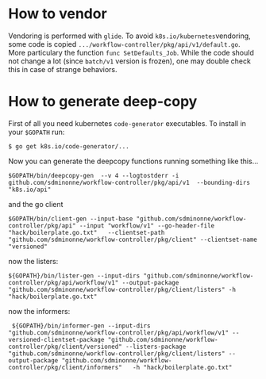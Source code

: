 # How to vendor

Vendoring is performed with `glide`. To avoid `k8s.io/kubernetes`vendoring, some code is copied `.../workflow-controller/pkg/api/v1/default.go`. More particulary the function `func SetDefaults_Job`. While the code should not change a lot (since `batch/v1` version is frozen), one may double check this in case of strange behaviors.

# How to generate deep-copy

First of all you need kubernetes `code-generator` executables. To install in your `$GOPATH` run:

```shell
$ go get k8s.io/code-generator/...

```

Now you can generate the deepcopy functions running something like this...

```shell
$GOPATH/bin/deepcopy-gen  --v 4 --logtostderr -i github.com/sdminonne/workflow-controller/pkg/api/v1  --bounding-dirs "k8s.io/api"
```

and the go client

```shell
$GOPATH/bin/client-gen --input-base "github.com/sdminonne/workflow-controller/pkg/api" --input "workflow/v1" --go-header-file "hack/boilerplate.go.txt"   --clientset-path "github.com/sdminonne/workflow-controller/pkg/client" --clientset-name "versioned"
```

now the listers:

```shell
${GOPATH}/bin/lister-gen --input-dirs "github.com/sdminonne/workflow-controller/pkg/api/workflow/v1" --output-package "github.com/sdminonne/workflow-controller/pkg/client/listers" -h "hack/boilerplate.go.txt"
```

now the informers:
```shell
 ${GOPATH}/bin/informer-gen --input-dirs "github.com/sdminonne/workflow-controller/pkg/api/workflow/v1" --versioned-clientset-package "github.com/sdminonne/workflow-controller/pkg/client/versioned" --listers-package "github.com/sdminonne/workflow-controller/pkg/client/listers" --output-package "github.com/sdminonne/workflow-controller/pkg/client/informers"   -h "hack/boilerplate.go.txt"
```